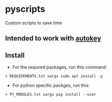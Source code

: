 # pyscripts
Custom scripts to save time

## Intended to work with [autokey](https://github.com/autokey/autokey)

## Install
* For the required packages, run this command:

```
< REQUIREMENTS.txt xargs sudo apt install -y
```

* For python specific packges, run this:
```
< PY_MODULES.txt xargs pip install --user
```